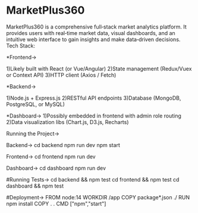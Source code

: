 # MarketPlus360
MarketPlus360 is a comprehensive full‑stack market analytics platform. It provides users with real‑time market data, visual dashboards, and an intuitive web interface to gain insights and make data‑driven decisions.
Tech Stack:

*Frontend->

1)Likely built with React (or Vue/Angular)
2)State management (Redux/Vuex or Context API)
3)HTTP client (Axios / Fetch)

*Backend->

1)Node.js + Express.js
2)RESTful API endpoints
3)Database (MongoDB, PostgreSQL, or MySQL)

*Dashboard->
1)Possibly embedded in frontend with admin role routing
2)Data visualization libs (Chart.js, D3.js, Recharts)

Running the Project->

Backend->
cd backend
npm run dev
npm start

Frontend->
cd frontend
npm run dev

Dashboard->
cd dashboard
npm run dev

#Running Tests->
cd backend && npm test
cd frontend && npm test
cd dashboard && npm test

#Deployment->
FROM node:14
WORKDIR /app
COPY package*.json ./
RUN npm install
COPY . .
CMD ["npm","start"]

